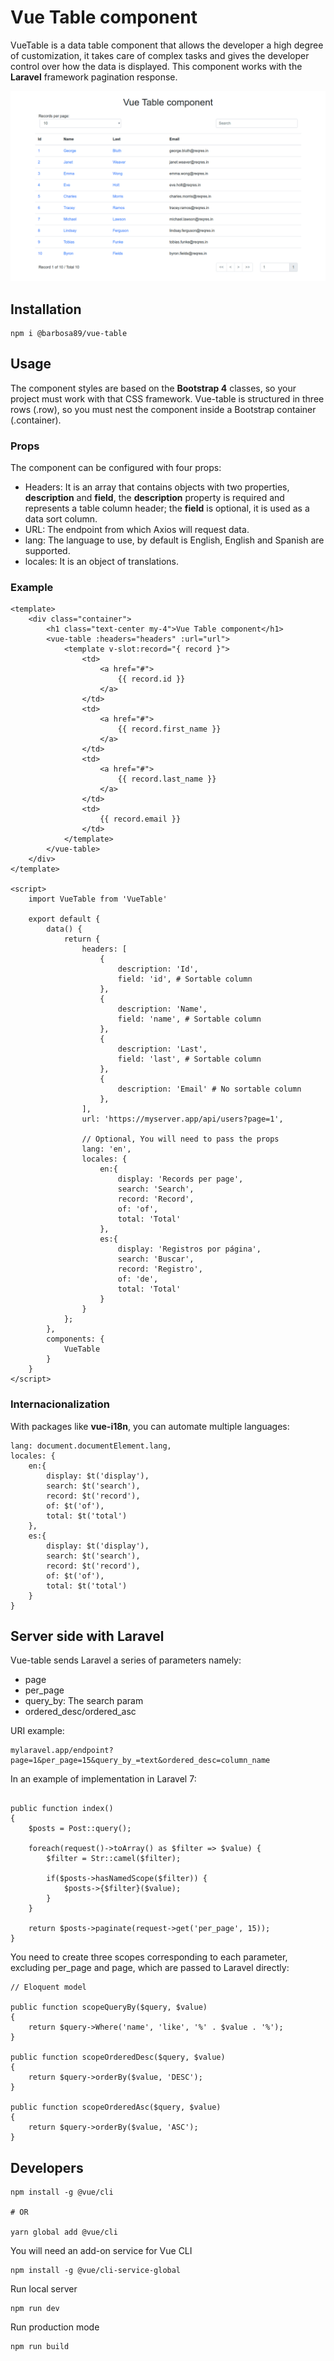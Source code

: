 # Vue Table component

VueTable is a data table component that allows the developer a high degree of customization, it takes care of complex tasks and gives the developer control over how the data is displayed. This component works with the **Laravel** framework pagination response.

![Vue Table](example/images/vue-table.png)

## Installation

```
npm i @barbosa89/vue-table
```

## Usage

The component styles are based on the **Bootstrap 4** classes, so your project must work with that CSS framework.
Vue-table is structured in three rows (.row), so you must nest the component inside a Bootstrap container (.container).

### Props

The component can be configured with four props:

- Headers: It is an array that contains objects with two properties, **description** and **field**, the **description** property is required and represents a table column header; the **field** is optional, it is used as a data sort column.
- URL: The endpoint from which Axios will request data.
- lang: The language to use, by default is English, English and Spanish are supported.
- locales: It is an object of translations.

### Example

```
<template>
    <div class="container">
        <h1 class="text-center my-4">Vue Table component</h1>
        <vue-table :headers="headers" :url="url">
            <template v-slot:record="{ record }">
                <td>
                    <a href="#">
                        {{ record.id }}
                    </a>
                </td>
                <td>
                    <a href="#">
                        {{ record.first_name }}
                    </a>
                </td>
                <td>
                    <a href="#">
                        {{ record.last_name }}
                    </a>
                </td>
                <td>
                    {{ record.email }}
                </td>
            </template>
        </vue-table>
    </div>
</template>

<script>
    import VueTable from 'VueTable'

    export default {
        data() {
            return {
                headers: [
                    {
                        description: 'Id',
                        field: 'id', # Sortable column
                    },
                    {
                        description: 'Name',
                        field: 'name', # Sortable column
                    },
                    {
                        description: 'Last',
                        field: 'last', # Sortable column
                    },
                    {
                        description: 'Email' # No sortable column
                    },
                ],
                url: 'https://myserver.app/api/users?page=1',

                // Optional, You will need to pass the props
                lang: 'en',
                locales: {
                    en:{
                        display: 'Records per page',
                        search: 'Search',
                        record: 'Record',
                        of: 'of',
                        total: 'Total'
                    },
                    es:{
                        display: 'Registros por página',
                        search: 'Buscar',
                        record: 'Registro',
                        of: 'de',
                        total: 'Total'
                    }
                }
            };
        },
        components: {
            VueTable
        }
    }
</script>

```
### Internacionalization

With packages like **vue-i18n**, you can automate multiple languages:

```
lang: document.documentElement.lang,
locales: {
    en:{
        display: $t('display'),
        search: $t('search'),
        record: $t('record'),
        of: $t('of'),
        total: $t('total')
    },
    es:{
        display: $t('display'),
        search: $t('search'),
        record: $t('record'),
        of: $t('of'),
        total: $t('total')
    }
}

```
## Server side with Laravel

Vue-table sends Laravel a series of parameters namely:

- page
- per_page
- query_by: The search param
- ordered_desc/ordered_asc

URI example:

```
mylaravel.app/endpoint?page=1&per_page=15&query_by_=text&ordered_desc=column_name
```

In an example of implementation in Laravel 7:

```

public function index()
{
    $posts = Post::query();

    foreach(request()->toArray() as $filter => $value) {
        $filter = Str::camel($filter);

        if($posts->hasNamedScope($filter)) {
            $posts->{$filter}($value);
        }
    }

    return $posts->paginate(request->get('per_page', 15));
}

```

You need to create three scopes corresponding to each parameter, excluding per_page and page, which are passed to Laravel directly:

```
// Eloquent model

public function scopeQueryBy($query, $value)
{
    return $query->Where('name', 'like', '%' . $value . '%');
}

public function scopeOrderedDesc($query, $value)
{
    return $query->orderBy($value, 'DESC');
}

public function scopeOrderedAsc($query, $value)
{
    return $query->orderBy($value, 'ASC');
}
```

## Developers

```
npm install -g @vue/cli

# OR

yarn global add @vue/cli
```

You will need an add-on service for Vue CLI

```
npm install -g @vue/cli-service-global
```

Run local server

```
npm run dev
```

Run production mode

```
npm run build
```

